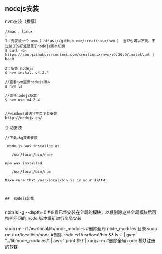 ## nodejs安装


nvm安装（推荐）

````
//mac 、linux
=
1：先安装一个 nvm（ https://github.com/creationix/nvm ） 当然也可以不装，不过装了的好处是便于nodejs版本切换
$ curl -o- https://raw.githubusercontent.com/creationix/nvm/v0.30.0/install.sh | bash

2：安装 nodejs
$ nvm install v4.2.4

//查看nvm里面nodejs版本
$ nvm ls

//切换nodejs版本
$ nvm use v4.2.4


//windows请访问主页下载安装
http://nodejs.cn/

````

手动安装


````
//下载pkg双击安装

 Node.js was installed at

   /usr/local/bin/node

npm was installed 

   /usr/local/bin/npm

Make sure that /usr/local/bin is in your $PATH.



##  nodejs卸载


````
npm ls -g --depth=0 #查看已经安装在全局的模块，以便删除这些全局模块后再按照不同的 node 版本重新进行全局安装

sudo rm -rf /usr/local/lib/node_modules #删除全局 node_modules 目录
sudo rm /usr/local/bin/node #删除 node
cd  /usr/local/bin && ls -l | grep "../lib/node_modules/" | awk '{print $9}'| xargs rm #删除全局 node 模块注册的软链

````
